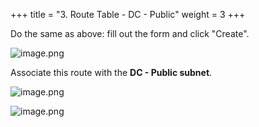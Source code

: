 +++
title = "3. Route Table - DC - Public"
weight = 3
+++


Do the same as above: fill out the form and click "Create".


![image.png](/images/004-iv-setup-vpc-dc-resources/16-225389-image.png)


Associate this route with the **DC - Public subnet**.


![image.png](/images/004-iv-setup-vpc-dc-resources/16-712967-image.png)


![image.png](/images/004-iv-setup-vpc-dc-resources/16-855153-image.png)


